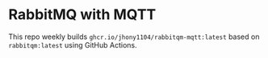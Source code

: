 # RabbitMQ with MQTT

This repo weekly builds `ghcr.io/jhony1104/rabbitqm-mqtt:latest` based on `rabbitqm:latest` using GitHub Actions.
